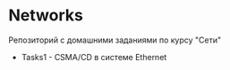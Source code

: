 # Networks

Репозиторий с домашними заданиями по курсу "Сети"

* Tasks1 - CSMA/CD в системе Ethernet
